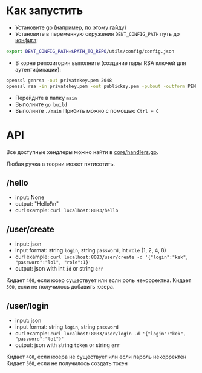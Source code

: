 # Как запустить
- Установите go (например, [по этому гайду](https://howistart.org/posts/go/1/#setting-up-your-environment))
- Установите в переменную окружения `DENT_CONFIG_PATH` путь до [конфига](https://github.com/GandarfHSE/dentistryBackend/blob/main/utils/config/config.json):
```bash
export DENT_CONFIG_PATH=$PATH_TO_REPO/utils/config/config.json
```
- В корне репозитория выполните (создание пары RSA ключей для аутентификации):
```bash
openssl genrsa -out privatekey.pem 2048
openssl rsa -in privatekey.pem -out publickey.pem -pubout -outform PEM
```
- Перейдите в папку `main`
- Выполните `go build`
- Выполните `./main`
Прибить можно с помощью `Ctrl + C`

# API

Все доступные хендлеры можно найти в [core/handlers.go](https://github.com/GandarfHSE/dentistryBackend/blob/main/core/handlers.go#L13).

Любая ручка в теории может пятисотить.

## /hello
- input: None
- output: "Hello!\n"
- curl example: `curl localhost:8083/hello`

## /user/create
- input: json
- input format: string `login`, string `password`, int `role` (1, 2, 4, 8)
- curl example: `curl localhost:8083/user/create -d '{"login":"kek", "password":"lol", "role":1}'`
- output: json with int `id` or string `err`

Кидает `400`, если юзер существует или если роль некорректна.
Кидает `500`, если не получилось добавить юзера.

## /user/login
- input: json
- input format: string `login`, string `password`
- curl example: `curl localhost:8083/user/login -d '{"login":"kek", "password":"lol"}'`
- output: json with string `token` or string `err`

Кидает `400`, если юзера не существует или если пароль некорректен
Кидает `500`, если не получилось создать токен
